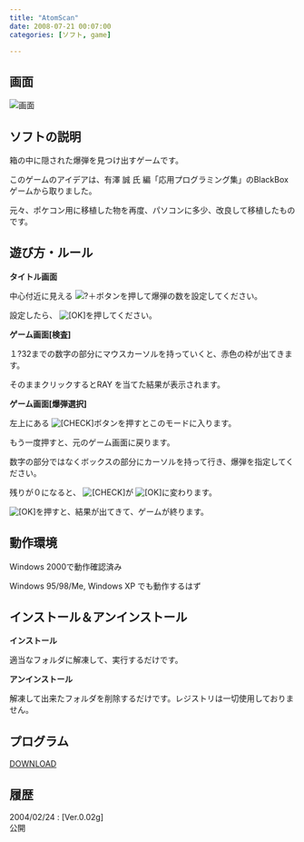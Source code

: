 ```yaml
---
title: "AtomScan"
date: 2008-07-21 00:07:00
categories: [ソフト, game]

---
```


## 画面


![画面][1] 

 [1]: /images/atomscan.jpg

## ソフトの説明

箱の中に隠された爆弾を見つけ出すゲームです。
	  
このゲームのアイデアは、有澤 誠 氏 編「応用プログラミング集」のBlackBox ゲームから取りました。
	  
元々、ポケコン用に移植した物を再度、パソコンに多少、改良して移植したものです。 

## 遊び方・ルール

**タイトル画面**
	  
中心付近に見える  ![?＋][2]ボタンを押して爆弾の数を設定してください。
	  
設定したら、 ![[OK]][3]を押してください。
  


 [2]: /images/as_mp.gif
 [3]: /images/as_ok.gif

**ゲーム画面[検査]**
	  
１?32までの数字の部分にマウスカーソルを持っていくと、赤色の枠が出てきます。
	  
そのままクリックするとRAY を当てた結果が表示されます。
  


**ゲーム画面[爆弾選択]**
	  
左上にある  ![[CHECK]][4]ボタンを押すとこのモードに入ります。
	  
もう一度押すと、元のゲーム画面に戻ります。
	  
数字の部分ではなくボックスの部分にカーソルを持って行き、爆弾を指定してください。
	  
残りが０になると、 ![[CHECK]][4]が  ![[OK]][3]に変わります。
	  
 ![[OK]][3]を押すと、結果が出てきて、ゲームが終ります。
  


 [4]: /images/as_chk.gif

## 動作環境

Windows 2000で動作確認済み
	  
Windows 95/98/Me, Windows XP でも動作するはず 

## インストール＆アンインストール

**インストール**
	  
適当なフォルダに解凍して、実行するだけです。
  


**アンインストール**
	  
解凍して出来たフォルダを削除するだけです。レジストリは一切使用しておりません。 

## プログラム

[DOWNLOAD][5]
  


 [5]: /soft/game/atom002g.lzh "atom002g.lzh"

## 履歴

2004/02/24
: [Ver.0.02g]<br />公開
